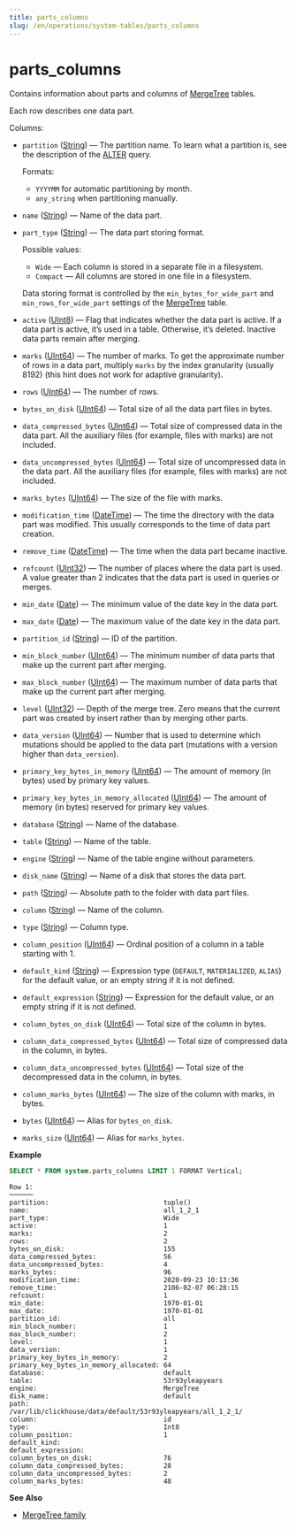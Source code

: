 ```yaml
---
title: parts_columns
slug: /en/operations/system-tables/parts_columns
---
```

# parts_columns

Contains information about parts and columns of [MergeTree](../../engines/table-engines/mergetree-family/mergetree.md) tables.

Each row describes one data part.

Columns:

- `partition` ([String](../../sql-reference/data-types/string.md)) — The partition name. To learn what a partition is, see the description of the [ALTER](../../sql-reference/statements/alter/index.md#query_language_queries_alter) query.

    Formats:

    - `YYYYMM` for automatic partitioning by month.
    - `any_string` when partitioning manually.

- `name` ([String](../../sql-reference/data-types/string.md)) — Name of the data part.

- `part_type` ([String](../../sql-reference/data-types/string.md)) — The data part storing format.

    Possible values:

    - `Wide` — Each column is stored in a separate file in a filesystem.
    - `Compact` — All columns are stored in one file in a filesystem.

    Data storing format is controlled by the `min_bytes_for_wide_part` and `min_rows_for_wide_part` settings of the [MergeTree](../../engines/table-engines/mergetree-family/mergetree.md) table.

- `active` ([UInt8](../../sql-reference/data-types/int-uint.md)) — Flag that indicates whether the data part is active. If a data part is active, it’s used in a table. Otherwise, it’s deleted. Inactive data parts remain after merging.

- `marks` ([UInt64](../../sql-reference/data-types/int-uint.md)) — The number of marks. To get the approximate number of rows in a data part, multiply `marks` by the index granularity (usually 8192) (this hint does not work for adaptive granularity).

- `rows` ([UInt64](../../sql-reference/data-types/int-uint.md)) — The number of rows.

- `bytes_on_disk` ([UInt64](../../sql-reference/data-types/int-uint.md)) — Total size of all the data part files in bytes.

- `data_compressed_bytes` ([UInt64](../../sql-reference/data-types/int-uint.md)) — Total size of compressed data in the data part. All the auxiliary files (for example, files with marks) are not included.

- `data_uncompressed_bytes` ([UInt64](../../sql-reference/data-types/int-uint.md)) — Total size of uncompressed data in the data part. All the auxiliary files (for example, files with marks) are not included.

- `marks_bytes` ([UInt64](../../sql-reference/data-types/int-uint.md)) — The size of the file with marks.

- `modification_time` ([DateTime](../../sql-reference/data-types/datetime.md)) — The time the directory with the data part was modified. This usually corresponds to the time of data part creation.

- `remove_time` ([DateTime](../../sql-reference/data-types/datetime.md)) — The time when the data part became inactive.

- `refcount` ([UInt32](../../sql-reference/data-types/int-uint.md)) — The number of places where the data part is used. A value greater than 2 indicates that the data part is used in queries or merges.

- `min_date` ([Date](../../sql-reference/data-types/date.md)) — The minimum value of the date key in the data part.

- `max_date` ([Date](../../sql-reference/data-types/date.md)) — The maximum value of the date key in the data part.

- `partition_id` ([String](../../sql-reference/data-types/string.md)) — ID of the partition.

- `min_block_number` ([UInt64](../../sql-reference/data-types/int-uint.md)) — The minimum number of data parts that make up the current part after merging.

- `max_block_number` ([UInt64](../../sql-reference/data-types/int-uint.md)) — The maximum number of data parts that make up the current part after merging.

- `level` ([UInt32](../../sql-reference/data-types/int-uint.md)) — Depth of the merge tree. Zero means that the current part was created by insert rather than by merging other parts.

- `data_version` ([UInt64](../../sql-reference/data-types/int-uint.md)) — Number that is used to determine which mutations should be applied to the data part (mutations with a version higher than `data_version`).

- `primary_key_bytes_in_memory` ([UInt64](../../sql-reference/data-types/int-uint.md)) — The amount of memory (in bytes) used by primary key values.

- `primary_key_bytes_in_memory_allocated` ([UInt64](../../sql-reference/data-types/int-uint.md)) — The amount of memory (in bytes) reserved for primary key values.

- `database` ([String](../../sql-reference/data-types/string.md)) — Name of the database.

- `table` ([String](../../sql-reference/data-types/string.md)) — Name of the table.

- `engine` ([String](../../sql-reference/data-types/string.md)) — Name of the table engine without parameters.

- `disk_name` ([String](../../sql-reference/data-types/string.md)) — Name of a disk that stores the data part.

- `path` ([String](../../sql-reference/data-types/string.md)) — Absolute path to the folder with data part files.

- `column` ([String](../../sql-reference/data-types/string.md)) — Name of the column.

- `type` ([String](../../sql-reference/data-types/string.md)) — Column type.

- `column_position` ([UInt64](../../sql-reference/data-types/int-uint.md)) — Ordinal position of a column in a table starting with 1.

- `default_kind` ([String](../../sql-reference/data-types/string.md)) — Expression type (`DEFAULT`, `MATERIALIZED`, `ALIAS`) for the default value, or an empty string if it is not defined.

- `default_expression` ([String](../../sql-reference/data-types/string.md)) — Expression for the default value, or an empty string if it is not defined.

- `column_bytes_on_disk` ([UInt64](../../sql-reference/data-types/int-uint.md)) — Total size of the column in bytes.

- `column_data_compressed_bytes` ([UInt64](../../sql-reference/data-types/int-uint.md)) — Total size of compressed data in the column, in bytes.

- `column_data_uncompressed_bytes` ([UInt64](../../sql-reference/data-types/int-uint.md)) — Total size of the decompressed data in the column, in bytes.

- `column_marks_bytes` ([UInt64](../../sql-reference/data-types/int-uint.md)) — The size of the column with marks, in bytes.

- `bytes` ([UInt64](../../sql-reference/data-types/int-uint.md)) — Alias for `bytes_on_disk`.

- `marks_size` ([UInt64](../../sql-reference/data-types/int-uint.md)) — Alias for `marks_bytes`.

**Example**

``` sql
SELECT * FROM system.parts_columns LIMIT 1 FORMAT Vertical;
```

``` text
Row 1:
──────
partition:                             tuple()
name:                                  all_1_2_1
part_type:                             Wide
active:                                1
marks:                                 2
rows:                                  2
bytes_on_disk:                         155
data_compressed_bytes:                 56
data_uncompressed_bytes:               4
marks_bytes:                           96
modification_time:                     2020-09-23 10:13:36
remove_time:                           2106-02-07 06:28:15
refcount:                              1
min_date:                              1970-01-01
max_date:                              1970-01-01
partition_id:                          all
min_block_number:                      1
max_block_number:                      2
level:                                 1
data_version:                          1
primary_key_bytes_in_memory:           2
primary_key_bytes_in_memory_allocated: 64
database:                              default
table:                                 53r93yleapyears
engine:                                MergeTree
disk_name:                             default
path:                                  /var/lib/clickhouse/data/default/53r93yleapyears/all_1_2_1/
column:                                id
type:                                  Int8
column_position:                       1
default_kind:
default_expression:
column_bytes_on_disk:                  76
column_data_compressed_bytes:          28
column_data_uncompressed_bytes:        2
column_marks_bytes:                    48
```

**See Also**

- [MergeTree family](../../engines/table-engines/mergetree-family/mergetree.md)
